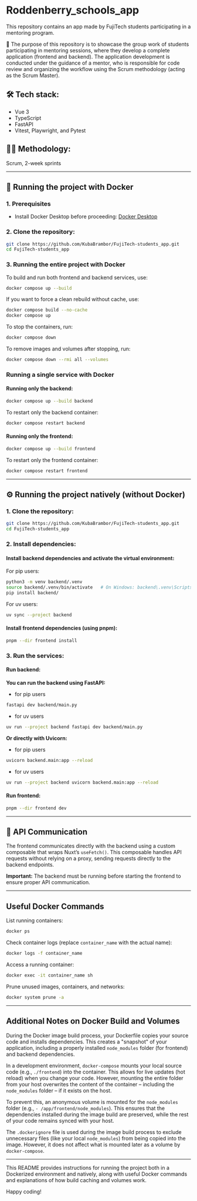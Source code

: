 # Roddenberry_schools_app

This repository contains an app made by FujiTech students participating in a mentoring program.

🚀 The purpose of this repository is to showcase the group work of students participating in mentoring sessions, where they develop a complete application (frontend and backend). The application development is conducted under the guidance of a mentor, who is responsible for code review and organizing the workflow using the Scrum methodology (acting as the Scrum Master).

## 🛠️ Tech stack:

- Vue 3
- TypeScript
- FastAPI
- Vitest, Playwright, and Pytest

## 👨‍💻 Methodology:

Scrum, 2-week sprints

---

## 🐳 Running the project with Docker

### 1. Prerequisites

- Install Docker Desktop before proceeding: [Docker Desktop](https://www.docker.com/products/docker-desktop)

### 2. Clone the repository:

```bash
git clone https://github.com/KubaBrambor/FujiTech-students_app.git
cd FujiTech-students_app
```

### 3. Running the entire project with Docker

To build and run both frontend and backend services, use:

```bash
docker compose up --build
```

If you want to force a clean rebuild without cache, use:

```bash
docker compose build --no-cache
docker compose up
```

To stop the containers, run:

```bash
docker compose down
```

To remove images and volumes after stopping, run:

```bash
docker compose down --rmi all --volumes
```

### Running a single service with Docker

#### Running only the backend:

```bash
docker compose up --build backend
```

To restart only the backend container:

```bash
docker compose restart backend
```

#### Running only the frontend:

```bash
docker compose up --build frontend
```

To restart only the frontend container:

```bash
docker compose restart frontend
```

---

## ⚙️ Running the project natively (without Docker)

### 1. Clone the repository:

```bash
git clone https://github.com/KubaBrambor/FujiTech-students_app.git
cd FujiTech-students_app
```

### 2. Install dependencies:

#### Install backend dependencies and activate the virtual environment:

For pip users:

```bash
python3 -m venv backend/.venv
source backend/.venv/bin/activate   # On Windows: backend\.venv\Scripts\activate
pip install backend/
```

For uv users:

```bash
uv sync --project backend
```

#### Install frontend dependencies (using pnpm):

```bash
pnpm --dir frontend install
```

### 3. Run the services:

#### Run backend:

**You can run the backend using FastAPI:**

- for pip users

```bash
fastapi dev backend/main.py
```

- for uv users

```bash
uv run --project backend fastapi dev backend/main.py
```

**Or directly with Uvicorn:**

- for pip users

```bash
uvicorn backend.main:app --reload
```

- for uv users

```bash
uv run --project backend uvicorn backend.main:app --reload
```

#### Run frontend:

```bash
pnpm --dir frontend dev
```

---

## 📡 API Communication

The frontend communicates directly with the backend using a custom composable that wraps Nuxt’s `useFetch()`. This composable handles API requests without relying on a proxy, sending requests directly to the backend endpoints.

**Important:** The backend must be running before starting the frontend to ensure proper API communication.

---

## Useful Docker Commands

List running containers:

```bash
docker ps
```

Check container logs (replace `container_name` with the actual name):

```bash
docker logs -f container_name
```

Access a running container:

```bash
docker exec -it container_name sh
```

Prune unused images, containers, and networks:

```bash
docker system prune -a
```

---

## Additional Notes on Docker Build and Volumes

During the Docker image build process, your Dockerfile copies your source code and installs dependencies. This creates a "snapshot" of your application, including a properly installed `node_modules` folder (for frontend) and backend dependencies.

In a development environment, `docker-compose` mounts your local source code (e.g., `./frontend`) into the container. This allows for live updates (hot reload) when you change your code. However, mounting the entire folder from your host overwrites the content of the container – including the `node_modules` folder – if it exists on the host.

To prevent this, an anonymous volume is mounted for the `node_modules` folder (e.g., `- /app/frontend/node_modules`). This ensures that the dependencies installed during the image build are preserved, while the rest of your code remains synced with your host.

The `.dockerignore` file is used during the image build process to exclude unnecessary files (like your local `node_modules`) from being copied into the image. However, it does not affect what is mounted later as a volume by `docker-compose`.

---

This README provides instructions for running the project both in a Dockerized environment and natively, along with useful Docker commands and explanations of how build caching and volumes work.

Happy coding!

```

```
